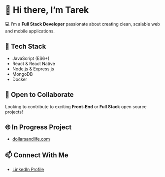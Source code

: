 # 👋 Hi there, I’m Tarek

💻 I’m a **Full Stack Developer** passionate about creating clean, scalable web and mobile applications.

## 🌱 Tech Stack
- JavaScript (ES6+)
- React & React Native
- Node.js & Express.js
- MongoDB
- Docker

## 🤝 Open to Collaborate
Looking to contribute to exciting **Front-End** or **Full Stack** open source projects!

## 🌐 In Progress Project
-  [dollarsandlife.com](https://www.dollarsandlife.com)

## 📫 Connect With Me
- [LinkedIn Profile](https://www.linkedin.com/in/tarek-ismael-96777578/)

